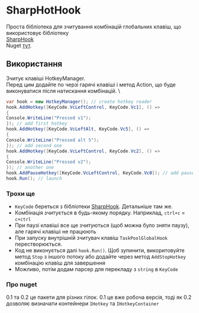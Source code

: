 # SharpHotHook
Проста бібліотека для зчитування комбінацій глобальних клавіш, що використовує бібліотеку \
[SharpHook](https://github.com/TolikPylypchuk/SharpHook) \
Nuget [тут](https://www.nuget.org/packages/SharpHotHook).

## Використання
Зчитує клавіші HotkeyManager. \
Перед цим додайте по черзі гарячі клавіші і метод Action, що буде виконуватися після натискання комбінацій. \

```csharp
var hook = new HotkeyManager(); // create hotkey reader
hook.AddHotkey([KeyCode.VcLeftControl, KeyCode.Vc1], () =>
{
Console.WriteLine("Pressed v1");
}); // add first hotkey
hook.AddHotkey([KeyCode.VcLeftAlt, KeyCode.Vc5], () =>
{
Console.WriteLine("Pressed alt 5");
}); // add second one
hook.AddHotkey([KeyCode.VcLeftControl, KeyCode.Vc2], () =>
{
Console.WriteLine("Pressed v2");
}); // another one
hook.AddPauseHotkey([KeyCode.VcLeftControl, KeyCode.Vc0]); // add pause 
hook.Run(); // launch
```
### Трохи ще
- ``KeyCode`` береться з бібліотеки [SharpHook](https://sharphook.tolik.io/v5.3.7/articles/keycodes.html). Детальніше там же.
- Комбінація зчитується в будь-якому порядку. Наприклад, ``ctrl+c`` = ``c+ctrl``
- При паузі клавіші все ще зчитуються (щоб можна було зняти паузу), але гарячі клавіші не працюють
- При запуску внутрішній зчитувач клавіш ``TaskPoolGlobalHook`` перестворюється.
- Код не виконується далі ``hook.Run()``. Щоб зупинити, викоритовуйте метод ``Stop`` з іншого потоку або додайте через метод ``AddStopHotkey`` комбінацію клавіш для завершення
- Можливо, потім додам парсер для перекладу з ``string`` в ``KeyCode``
  
### Про nuget
0.1 та 0.2 це пакети для різних гілок. 0.1 це вже робоча версія, тоді як 0.2 дозволяє визначати контейнери ``IHotkey`` та ``IHotkeyContainer``

